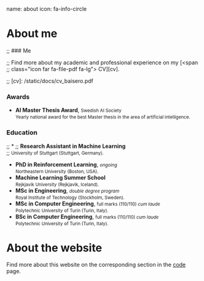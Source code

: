 name: about
icon: fa-info-circle

# About me

;; ### Me

;; Find more about my academic and professional experience on my [<span
;; class="icon far fa-file-pdf fa-lg"></span> CV][cv].

;; [cv]: /static/docs/cv_baisero.pdf

### Awards

 * <span class="icon fa-li far fa-dot-circle fa-fw"></span> 
 **AI Master Thesis Award**, <small>Swedish AI Society</small> <br/>
 <small>Yearly national award for the best Master thesis in the area of
 artificial intelligence.</small>

### Education

;; * <span class="icon fa-li far fa-dot-circle fa-fw"></span> 
;; **Research Assistant in Machine Learning** <br/>
;; <small>University of Stuttgart (Stuttgart, Germany).</small>

* <span class="icon fa-li fas fa-spinner fa-pulse fa-fw"></span> 
  **PhD in Reinforcement Learning**, <small>*ongoing*</small> <br/>
  <small>Northeastern University (Boston, USA).</small>
* <span class="icon fa-li far fa-dot-circle fa-fw"></span> 
  **Machine Learning Summer School** <br/>
  <small>Rejkjavik University (Rejkjavik, Iceland).</small>
* <span class="icon fa-li far fa-dot-circle fa-fw"></span> 
  **MSc in Engineering**, <small>*double degree program*</small> <br/>
  <small>Royal Institute of Technology (Stockholm, Sweden).</small> <br/>
* <span class="icon fa-li far fa-dot-circle fa-fw"></span> 
  **MSc in Computer Engineering**, <small>full marks (110/110) *cum laude*</small> <br/>
  <small>Polytechnic University of Turin (Turin, Italy).</small>
* <span class="icon fa-li far fa-dot-circle fa-fw"></span> 
  **BSc in Computer Engineering**, <small>full marks (110/110) *cum laude*</small> <br/>
  <small>Polytechnic University of Turin (Turin, Italy).</small>

# About the website

Find more about this website on the corresponding section in the [<span
class="icon fas fa-code"></span> code][code] page.

[code]: /code#baise.ro
